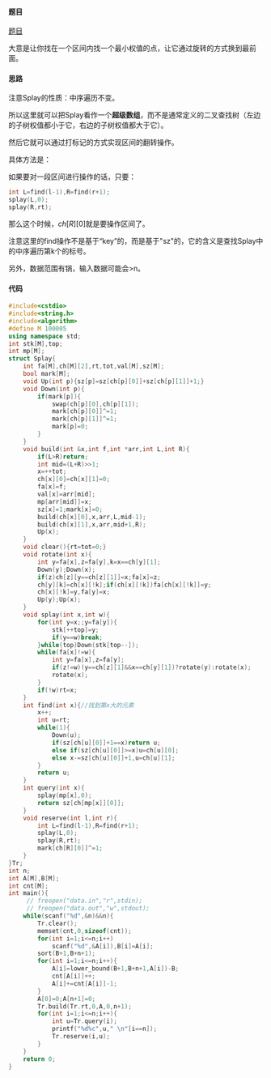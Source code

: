 #### 题目

[题目](http://acm.hdu.edu.cn/showproblem.php?pid=1890)

大意是让你找在一个区间内找一个最小权值的点，让它通过旋转的方式换到最前面。



#### 思路

注意Splay的性质：中序遍历不变。

所以这里就可以把Splay看作一个**超级数组**，而不是通常定义的二叉查找树（左边的子树权值都小于它，右边的子树权值都大于它）。

然后它就可以通过打标记的方式实现区间的翻转操作。

具体方法是：

如果要对一段区间进行操作的话，只要：

```c++
int L=find(l-1),R=find(r+1);
splay(L,0);
splay(R,rt);
```

那么这个时候，$ch[R][0]$就是要操作区间了。

注意这里的find操作不是基于“key”的，而是基于"sz"的，它的含义是查找Splay中的中序遍历第k个的标号。

另外，数据范围有锅，输入数据可能会>n。



#### 代码

```c++
#include<cstdio>
#include<string.h>
#include<algorithm>
#define M 100005
using namespace std;
int stk[M],top;
int mp[M];
struct Splay{
	int fa[M],ch[M][2],rt,tot,val[M],sz[M];
	bool mark[M];
	void Up(int p){sz[p]=sz[ch[p][0]]+sz[ch[p][1]]+1;}
	void Down(int p){
		if(mark[p]){
			swap(ch[p][0],ch[p][1]);
			mark[ch[p][0]]^=1;
			mark[ch[p][1]]^=1;
			mark[p]=0;
		}
	}
	void build(int &x,int f,int *arr,int L,int R){
		if(L>R)return;
		int mid=(L+R)>>1;
		x=++tot;
		ch[x][0]=ch[x][1]=0;
		fa[x]=f;
		val[x]=arr[mid];
		mp[arr[mid]]=x;
		sz[x]=1;mark[x]=0;
		build(ch[x][0],x,arr,L,mid-1);
		build(ch[x][1],x,arr,mid+1,R);
		Up(x);
	}
	void clear(){rt=tot=0;}
	void rotate(int x){
		int y=fa[x],z=fa[y],k=x==ch[y][1];
		Down(y);Down(x);
		if(z)ch[z][y==ch[z][1]]=x;fa[x]=z;
		ch[y][k]=ch[x][!k];if(ch[x][!k])fa[ch[x][!k]]=y;
		ch[x][!k]=y,fa[y]=x;
		Up(y);Up(x);
	}
	void splay(int x,int w){
		for(int y=x;;y=fa[y]){
			stk[++top]=y;
			if(y==w)break;
		}while(top)Down(stk[top--]);
		while(fa[x]!=w){
			int y=fa[x],z=fa[y];
			if(z!=w)(y==ch[z][1]&&x==ch[y][1])?rotate(y):rotate(x);
			rotate(x);
		}
		if(!w)rt=x;
	}
	int find(int x){//找到第x大的元素
		x++;
		int u=rt;
		while(1){
			Down(u);
			if(sz[ch[u][0]]+1==x)return u;
			else if(sz[ch[u][0]]>=x)u=ch[u][0];
			else x-=sz[ch[u][0]]+1,u=ch[u][1];
		}
		return u;
	}
	int query(int x){
		splay(mp[x],0);
		return sz[ch[mp[x]][0]];
	}
	void reserve(int l,int r){
		int L=find(l-1),R=find(r+1);
		splay(L,0);
		splay(R,rt);
		mark[ch[R][0]]^=1;
	}
}Tr;
int n;
int A[M],B[M];
int cnt[M];
int main(){
	 // freopen("data.in","r",stdin);
	 // freopen("data.out","w",stdout);
	while(scanf("%d",&n)&&n){
		Tr.clear();
		memset(cnt,0,sizeof(cnt));
		for(int i=1;i<=n;i++)
			scanf("%d",&A[i]),B[i]=A[i];
		sort(B+1,B+n+1);
		for(int i=1;i<=n;i++){
			A[i]=lower_bound(B+1,B+n+1,A[i])-B;	
			cnt[A[i]]++;
			A[i]+=cnt[A[i]]-1;
		}
		A[0]=0;A[n+1]=0;
		Tr.build(Tr.rt,0,A,0,n+1);
		for(int i=1;i<=n;i++){
			int u=Tr.query(i);
	  		printf("%d%c",u," \n"[i==n]);
			Tr.reserve(i,u);
		}
	}		
	return 0;
}
```

